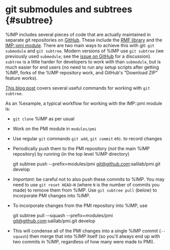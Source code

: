 git submodules and subtrees {#subtree}
===========================

%IMP includes several pieces of code that are actually maintained in
separate git repositories on [GitHub](https://github.com). These include
the [RMF library](https://github.com/salilab/rmf) and the
[IMP::pmi module](https://github.com/salilab/pmi). There are two main ways
to achieve this with git: `git submodule` and `git subtree`. Modern versions
of %IMP use `git subtree` (we previously used `submodule`; see the
[issue on GitHub](https://github.com/salilab/imp/issues/876) for a discussion).
`subtree` is a little harder for developers to work with than `submodule`,
but is much easier for end users (no need to run any setup scripts after
getting %IMP, forks of the %IMP repository work, and GitHub's "Download ZIP"
feature works).

[This blog post](http://blogs.atlassian.com/2013/05/alternatives-to-git-submodule-git-subtree/)
covers several useful commands for working with `git subtree`.

As an %example, a typical workflow for working with the IMP::pmi module is:

 - `git clone` %IMP as per usual
 - Work on the PMI module in `modules/pmi`
 - Use regular `git` commands `git add`, `git commit` etc. to record changes
 - Periodically push them to the PMI repository (_not_ the main %IMP repository) by running (in the top level %IMP directory)

    git subtree push --prefix=modules/pmi git@github.com:salilab/pmi.git develop

 - *Important*: be careful not to also push these commits to %IMP. You may need
   to use `git reset HEAD~N` (where `N` is the number of commits you made) to
   remove them from %IMP. Use `git subtree pull` (below) to incorporate PMI
   changes into %IMP.

 - To incorporate changes from the PMI repository into %IMP, use

    git subtree pull --squash --prefix=modules/pmi git@github.com:salilab/pmi.git develop

 - This will condense all of the PMI changes into a single %IMP
   commit (`--squash`) then merge that into %IMP itself (so you'll always end
   up with two commits in %IMP, regardless of how many were made to PMI).
